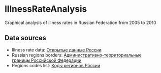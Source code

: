 # IllnessRateAnalysis
Graphical analysis of illness rates in Russian Federation from 2005 to 2010

## Data sources
* Illness rate data: [Открытые данные России](https://data.gov.ru/opendata/7708234640-fouraoneasixanineanine)
* Russian regions borders: [Административно-территориальные границы Российской Федерации](https://mydata.biz/ru/catalog/databases/borders_ru)
* Regions codes list: [Коды регионов России](http://wio.ru/night-spirit/kod-region.htm)
